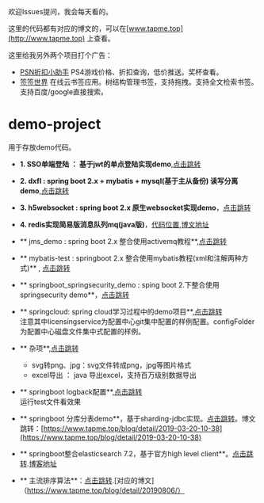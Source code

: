欢迎Issues提问，我会每天看的。

这里的代码都有对应的博文的，可以在[www.tapme.top](http://www.tapme.top) 上查看。

这里给我另外两个项目打个广告：

- [PSN折扣小助手](https://github.com/FleyX/psnDiscountAssistant) PS4游戏价格、折扣查询，低价推送。奖杯查看。
- [签签世界](https://github.com/FleyX/bookmark) 在线云书签应用。树结构管理书签，支持拖拽。支持全文检索书签。支持百度/google直接搜索。


# demo-project
用于存放demo代码。
- **1. SSO单端登陆 ： 基于jwt的单点登陆实现demo**,[点击跳转](https://github.com/FleyX/demo-project/tree/master/1.SSO%E5%8D%95%E7%82%B9%E7%99%BB%E5%BD%95)
- **2. dxfl : spring boot 2.x + mybatis + mysql(基于主从备份) 读写分离demo**,[点击跳转](https://github.com/FleyX/demo-project/tree/master/dxfl)

- **3. h5websocket : spring boot 2.x 原生websocket实现demo**，[点击跳转](https://github.com/FleyX/demo-project/tree/master/h5websocket)

- **4. redis实现简易版消息队列mq(java版)**，[代码位置](https://github.com/FleyX/demo-project/tree/master/4.redis-mq),[博文地址](http://www.tapme.top/blog/detail/20200605)

- ** jms_demo : spring boot 2.x 整合使用activemq教程**,[点击跳转](https://github.com/FleyX/demo-project/tree/master/jms_demo)

- ** mybatis-test : springboot 2.x 整合使用mybatis教程(xml和注解两种方式)** , [点击跳转](https://github.com/FleyX/demo-project/tree/master/mybatis-test)

- ** springboot_springsecurity_demo : sping boot 2.下整合使用springsecurity demo**，[点击跳转](https://github.com/FleyX/demo-project/tree/master/springboot_spirngsecurity_demo)

- ** springcloud: spring cloud学习过程中的demo项目**,[点击跳转](https://github.com/FleyX/demo-project/tree/master/springcloud)<br/>注意其中licensingservice为配置中心git集中配置的样例配置。configFolder为配置中心磁盘文件集中式配置的样例。

- ** 杂项**,[点击跳转](https://github.com/FleyX/demo-project/tree/master/%E6%9D%82%E9%A1%B9)
  - svg转png、jpg：svg文件转成png，jpg等图片格式
  - excel导出 ： java 导出excel，支持百万级别数据导出
  
- ** springboot logback配置**,[点击跳转](https://github.com/FleyX/demo-project/tree/master/spring-boot/log-demo)<br/>运行test文件看效果

- ** springboot 分库分表demo**，基于sharding-jdbc实现。[点击跳转](https://github.com/FleyX/demo-project/tree/master/spring-boot/sjdemo)。博文跳转：[https://www.tapme.top/blog/detail/2019-03-20-10-38](https://www.tapme.top/blog/detail/2019-03-20-10-38)
- ** springboot整合elasticsearch 7.2，基于官方high level client**。[点击跳转](https://github.com/FleyX/demo-project/tree/master/es-demo).[博客地址](https://www.tapme.top/blog/detail/2019-07-29-14-59)

- ** 主流排序算法**：[点击跳转](https://github.com/FleyX/demo-project/tree/master/3.%E6%8E%92%E5%BA%8F%E7%AE%97%E6%B3%95/src).[对应的博文]（https://www.tapme.top/blog/detail/20190806/）
